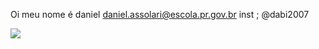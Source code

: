 Oi meu nome é daniel 
daniel.assolari@escola.pr.gov.br 
inst ; @dabi2007

![](https://media.tenor.com/LdsLh1HrO7wAAAAi/armadillo-screaming-hairy-armadillo.gif)

